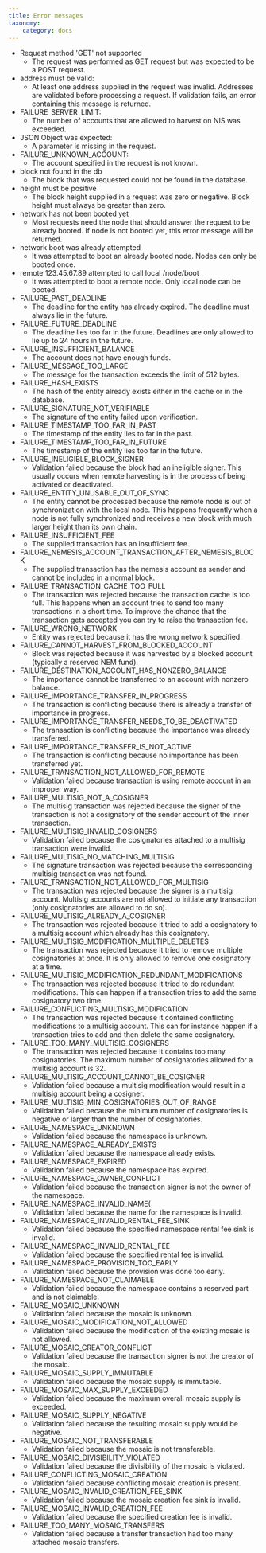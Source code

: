 ```yaml
---
title: Error messages
taxonomy:
    category: docs
---
```


 

* Request method 'GET' not supported
  - The request was performed as GET request but was expected to be a POST request.
* address must be valid:
  - At least one address supplied in the request was invalid. Addresses are validated before processing a request. If validation fails, an error containing this message is returned.
* FAILURE_SERVER_LIMIT:
  - The number of accounts that are allowed to harvest on NIS was exceeded.
* JSON Object was expected:
  - A parameter is missing in the request.
* FAILURE_UNKNOWN_ACCOUNT:
  - The account specified in the request is not known.
* block not found in the db
  - The block that was requested could not be found in the database.
* height must be positive
  - The block height supplied in a request was zero or negative. Block height must always be greater than zero.
* network has not been booted yet
  - Most requests need the node that should answer the request to be already booted. If node is not booted yet, this error message will be returned.
* network boot was already attempted
  - It was attempted to boot an already booted node. Nodes can only be booted once.
* remote 123.45.67.89 attempted to call local /node/boot
  - It was attempted to boot a remote node. Only local node can be booted.
* FAILURE_PAST_DEADLINE
  - The deadline for the entity has already expired. The deadline must always lie in the future.
* FAILURE_FUTURE_DEADLINE
  - The deadline lies too far in the future. Deadlines are only allowed to lie up to 24 hours in the future.
* FAILURE_INSUFFICIENT_BALANCE
  - The account does not have enough funds.
* FAILURE_MESSAGE_TOO_LARGE
  - The message for the transaction exceeds the limit of 512 bytes.
* FAILURE_HASH_EXISTS
  - The hash of the entity already exists either in the cache or in the database.
* FAILURE_SIGNATURE_NOT_VERIFIABLE
  - The signature of the entity failed upon verification.
* FAILURE_TIMESTAMP_TOO_FAR_IN_PAST
  - The timestamp of the entity lies to far in the past.
* FAILURE_TIMESTAMP_TOO_FAR_IN_FUTURE
  - The timestamp of the entity lies too far in the future.
* FAILURE_INELIGIBLE_BLOCK_SIGNER
  - Validation failed because the block had an ineligible signer. This usually occurs when remote harvesting is in the process of being activated or deactivated.
* FAILURE_ENTITY_UNUSABLE_OUT_OF_SYNC
  - The entity cannot be processed because the remote node is out of synchronization with the local node. This happens frequently when a node is not fully synchronized and receives a new block with much larger height than its own chain.
* FAILURE_INSUFFICIENT_FEE
  - The supplied transaction has an insufficient fee.
* FAILURE_NEMESIS_ACCOUNT_TRANSACTION_AFTER_NEMESIS_BLOCK
  - The supplied transaction has the nemesis account as sender and cannot be included in a normal block.
* FAILURE_TRANSACTION_CACHE_TOO_FULL
  - The transaction was rejected because the transaction cache is too full. This happens when an account tries to send too many transactions in a short time. To improve the chance that the transaction gets accepted you can try to raise the transaction fee.
* FAILURE_WRONG_NETWORK
  - Entity was rejected because it has the wrong network specified.
* FAILURE_CANNOT_HARVEST_FROM_BLOCKED_ACCOUNT
  - Block was rejected because it was harvested by a blocked account (typically a reserved NEM fund).
* FAILURE_DESTINATION_ACCOUNT_HAS_NONZERO_BALANCE
  - The importance cannot be transferred to an account with nonzero balance.
* FAILURE_IMPORTANCE_TRANSFER_IN_PROGRESS
  - The transaction is conflicting because there is already a transfer of importance in progress.
* FAILURE_IMPORTANCE_TRANSFER_NEEDS_TO_BE_DEACTIVATED
  - The transaction is conflicting because the importance was already transferred.
* FAILURE_IMPORTANCE_TRANSFER_IS_NOT_ACTIVE
  - The transaction is conflicting because no importance has been transferred yet.
* FAILURE_TRANSACTION_NOT_ALLOWED_FOR_REMOTE
  - Validation failed because transaction is using remote account in an improper way.
* FAILURE_MULTISIG_NOT_A_COSIGNER
  - The multisig transaction was rejected because the signer of the transaction is not a cosignatory of the sender account of the inner transaction.
* FAILURE_MULTISIG_INVALID_COSIGNERS
  - Validation failed because the cosignatories attached to a multisig transaction were invalid.
* FAILURE_MULTISIG_NO_MATCHING_MULTISIG
  - The signature transaction was rejected because the corresponding multisig transaction was not found.
* FAILURE_TRANSACTION_NOT_ALLOWED_FOR_MULTISIG
  - The transaction was rejected because the signer is a multisig account. Multisig accounts are not allowed to initiate any transaction (only cosignatories are allowed to do so).
* FAILURE_MULTISIG_ALREADY_A_COSIGNER
  - The transaction was rejected because it tried to add a cosignatory to a multisig account which already has this cosignatory.
* FAILURE_MULTISIG_MODIFICATION_MULTIPLE_DELETES
  - The transaction was rejected because it tried to remove multiple cosignatories at once. It is only allowed to remove one cosignatory at a time.
* FAILURE_MULTISIG_MODIFICATION_REDUNDANT_MODIFICATIONS
  - The transaction was rejected because it tried to do redundant modifications. This can happen if a transaction tries to add the same cosignatory two time.
* FAILURE_CONFLICTING_MULTISIG_MODIFICATION
  - The transaction was rejected because it contained conflicting modifications to a multisig account. This can for instance happen if a transaction tries to add and then delete the same cosignatory.
* FAILURE_TOO_MANY_MULTISIG_COSIGNERS
  - The transaction was rejected because it contains too many cosignatories. The maximum number of cosignatories allowed for a multisig account is 32.
* FAILURE_MULTISIG_ACCOUNT_CANNOT_BE_COSIGNER
  - Validation failed because a multisig modification would result in a multisig account being a cosigner.
* FAILURE_MULTISIG_MIN_COSIGNATORIES_OUT_OF_RANGE
  - Validation failed because the minimum number of cosignatories is negative or larger than the number of cosignatories.
* FAILURE_NAMESPACE_UNKNOWN
  - Validation failed because the namespace is unknown.
* FAILURE_NAMESPACE_ALREADY_EXISTS
  - Validation failed because the namespace already exists.
* FAILURE_NAMESPACE_EXPIRED
  - Validation failed because the namespace has expired.
* FAILURE_NAMESPACE_OWNER_CONFLICT
  - Validation failed because the transaction signer is not the owner of the namespace.
* FAILURE_NAMESPACE_INVALID_NAME(
  - Validation failed because the name for the namespace is invalid.
* FAILURE_NAMESPACE_INVALID_RENTAL_FEE_SINK
  - Validation failed because the specified namespace rental fee sink is invalid.
* FAILURE_NAMESPACE_INVALID_RENTAL_FEE
  - Validation failed because the specified rental fee is invalid.
* FAILURE_NAMESPACE_PROVISION_TOO_EARLY
  - Validation failed because the provision was done too early.
* FAILURE_NAMESPACE_NOT_CLAIMABLE
  - Validation failed because the namespace contains a reserved part and is not claimable.
* FAILURE_MOSAIC_UNKNOWN
  - Validation failed because the mosaic is unknown.
* FAILURE_MOSAIC_MODIFICATION_NOT_ALLOWED
  - Validation failed because the modification of the existing mosaic is not allowed.
* FAILURE_MOSAIC_CREATOR_CONFLICT
  - Validation failed because the transaction signer is not the creator of the mosaic.
* FAILURE_MOSAIC_SUPPLY_IMMUTABLE
  - Validation failed because the mosaic supply is immutable.
* FAILURE_MOSAIC_MAX_SUPPLY_EXCEEDED
  - Validation failed because the maximum overall mosaic supply is exceeded.
* FAILURE_MOSAIC_SUPPLY_NEGATIVE
  - Validation failed because the resulting mosaic supply would be negative.
* FAILURE_MOSAIC_NOT_TRANSFERABLE
  - Validation failed because the mosaic is not transferable.
* FAILURE_MOSAIC_DIVISIBILITY_VIOLATED
  - Validation failed because the divisibility of the mosaic is violated.
* FAILURE_CONFLICTING_MOSAIC_CREATION
  - Validation failed because conflicting mosaic creation is present.
* FAILURE_MOSAIC_INVALID_CREATION_FEE_SINK
  - Validation failed because the mosaic creation fee sink is invalid.
* FAILURE_MOSAIC_INVALID_CREATION_FEE
  - Validation failed because the specified creation fee is invalid.
* FAILURE_TOO_MANY_MOSAIC_TRANSFERS
  - Validation failed because a transfer transaction had too many attached mosaic transfers. 

 

